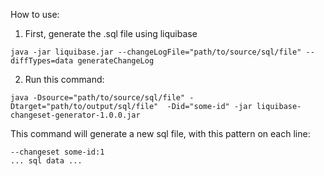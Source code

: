How to use:
1. First, generate the .sql file using liquibase
```
java -jar liquibase.jar --changeLogFile="path/to/source/sql/file" --diffTypes=data generateChangeLog
```

2. Run this command: 
```
java -Dsource="path/to/source/sql/file" -Dtarget="path/to/output/sql/file"  -Did="some-id" -jar liquibase-changeset-generator-1.0.0.jar
```
This command will generate a new sql file, with this pattern on each line: 
```
--changeset some-id:1
... sql data ...
```